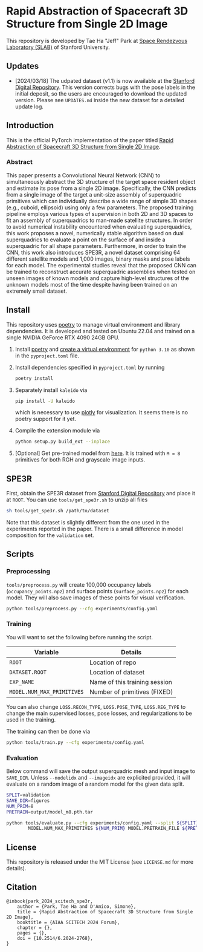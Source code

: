 # Rapid Abstraction of Spacecraft 3D Structure from Single 2D Image

This repository is developed by Tae Ha "Jeff" Park at [Space Rendezvous Laboratory (SLAB)](https://slab.stanford.edu) of Stanford University.

## Updates

- [2024/03/18] The udpated dataset (v1.1) is now available at the [Stanford Digital Repository](https://purl.stanford.edu/pk719hm4806). This version corrects bugs with the pose labels in the initial deposit, so the users are encouraged to download the updated version. Please see `UPDATES.md` inside the new dataset for a detailed update log.

## Introduction

This is the official PyTorch implementation of the paper titled [Rapid Abstraction of Spacecraft 3D Structure from Single 2D Image](https://arc.aiaa.org/doi/10.2514/6.2024-2768).

### Abstract

This paper presents a Convolutional Neural Network (CNN) to simultaneously abstract the 3D structure of the target space resident object and estimate its pose from a single 2D image. Specifically, the CNN predicts from a single image of the target a unit-size assembly of superquadric primitives which can individually describe a wide range of simple 3D shapes (e.g., cuboid, ellipsoid) using only a few parameters. The proposed training pipeline employs various types of supervision in both 2D and 3D spaces to fit an assembly of superquadrics to man-made satellite structures. In order to avoid numerical instability encountered when evaluating superquadrics, this work proposes a novel, numerically stable algorithm based on dual superquadrics to evaluate a point on the surface of and inside a superquadric for all shape parameters. Furthermore, in order to train the CNN, this work also introduces SPE3R, a novel dataset comprising 64 different satellite models and 1,000 images, binary masks and pose labels for each model. The experimental studies reveal that the proposed CNN can be trained to reconstruct accurate superquadric assemblies when tested on unseen images of known models and capture high-level structures of the unknown models most of the time despite having been trained on an extremely small dataset.

## Install

This repository uses [poetry](https://python-poetry.org) to manage virtual environment and library dependencies. It is developed and tested on Ubuntu 22.04 and trained on a single NVIDIA GeForce RTX 4090 24GB GPU.

1. Install [poetry](https://python-poetry.org/docs/#installation) and [create a virtual environment](https://python-poetry.org/docs/managing-environments/) for `python 3.10` as shown in the `pyproject.toml` file.

2. Install dependencies specified in `pyproject.toml` by running

    ``` bash
    poetry install
    ```

3. Separately install `kaleido` via

    ``` bash
    pip install -U kaleido
    ```

    which is necessary to use [plotly](https://plotly.com/python/) for visualization. It seems there is no poetry support for it yet.

4. Compile the extension module via

    ``` bash
    python setup.py build_ext --inplace
    ```

5. [Optional] Get pre-trained model from [here](https://office365stanford-my.sharepoint.com/:f:/g/personal/tpark94_stanford_edu/EuF0V98AUXJOtSDXVtuf7FgBvSe-hF6FPw1_-Jqu-qlwgQ). It is trained with `M = 8` primitives for both RGH and grayscale image inputs.


## SPE3R

First, obtain the SPE3R dataset from [Stanford Digital Repository](https://purl.stanford.edu/pk719hm4806) and place it at `ROOT`. You can use `tools/get_spe3r.sh` to unzip all files

``` bash
sh tools/get_spe3r.sh /path/to/dataset
```

Note that this dataset is slightly different from the one used in the experiments reported in the paper. There is a small difference in model composition for the `validation` set.

## Scripts

### Preprocessing

`tools/preprocess.py` will create 100,000 occupancy labels (`occupancy_points.npz`) and surface points (`surface_points.npz`) for each model. They will also save images of these points for visual verification.

``` bash
python tools/preprocess.py --cfg experiments/config.yaml
```

### Training

You will want to set the following before running the script.

| Variable                   | Details                       |
|----------------------------|-------------------------------|
| `ROOT`                     | Location of repo              |
| `DATASET.ROOT`             | Location of dataset           |
| `EXP_NAME`                 | Name of this training session |
| `MODEL.NUM_MAX_PRIMITIVES` | Number of primitives (FIXED)  |

You can also change `LOSS.RECON_TYPE`, `LOSS.POSE_TYPE`, `LOSS.REG_TYPE` to change the main supervised losses, pose losses, and regularizations to be used in the training.

The training can then be done via

``` bash
python tools/train.py --cfg experiments/config.yaml
```

### Evaluation

Below command will save the output superquadric mesh and input image to `SAVE_DIR`. Unless `--modelidx` and `--imageidx` are explicited provided, it will evaluate on a random image of a random model for the given data split.

``` bash
SPLIT=validation
SAVE_DIR=figures
NUM_PRIM=8
PRETRAIN=output/model_m8.pth.tar

python tools/evaluate.py --cfg experiments/config.yaml --split ${SPLIT} --save_dir ${SAVE_DIR} \
        MODEL.NUM_MAX_PRIMITIVES ${NUM_PRIM} MODEL.PRETRAIN_FILE ${PRETRAIN}
```

## License

This repository is released under the MIT License (see `LICENSE.md` for more details).

## Citation

```
@inbook{park_2024_scitech_spe3r,
    author = {Park, Tae Ha and D'Amico, Simone},
    title = {Rapid Abstraction of Spacecraft 3D Structure from Single 2D Image},
    booktitle = {AIAA SCITECH 2024 Forum},
    chapter = {},
    pages = {},
    doi = {10.2514/6.2024-2768},
}
```